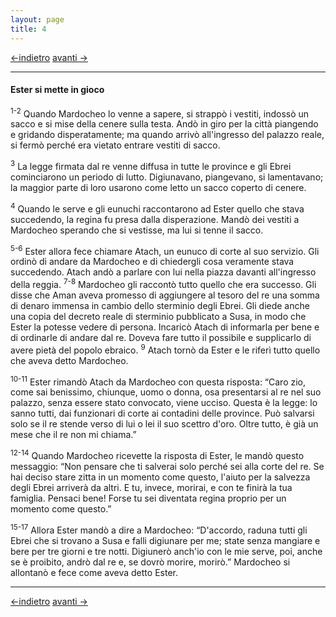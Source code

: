 ```yaml
---
layout: page
title: 4
---
```

[<-indietro](est03.html) [avanti ->](est05.html)

--------------------------------
#### Ester si mette in gioco

<sup>1-2</sup> Quando Mardocheo lo venne a sapere, si strappò i vestiti,
indossò un sacco e si mise della cenere sulla testa. Andò in giro per la
città piangendo e gridando disperatamente; ma quando arrivò all'ingresso
del palazzo reale, si fermò perché era vietato entrare vestiti di sacco.

<sup>3</sup> La legge firmata dal re venne diffusa in tutte le province
e gli Ebrei cominciarono un periodo di lutto. Digiunavano, piangevano,
si lamentavano; la maggior parte di loro usarono come letto un sacco
coperto di cenere.

<sup>4</sup> Quando le serve e gli eunuchi raccontarono ad Ester quello
che stava succedendo, la regina fu presa dalla disperazione. Mandò dei
vestiti a Mardocheo sperando che si vestisse, ma lui si tenne il sacco.

<sup>5-6</sup> Ester allora fece chiamare Atach, un eunuco di corte al
suo servizio. Gli ordinò di andare da Mardocheo e di chiedergli cosa
veramente stava succedendo. Atach andò a parlare con lui nella piazza
davanti all'ingresso della reggia. <sup>7-8</sup> Mardocheo gli raccontò
tutto quello che era successo. Gli disse che Aman aveva promesso di
aggiungere al tesoro del re una somma di denaro immensa in cambio dello
sterminio degli Ebrei. Gli diede anche una copia del decreto reale di
sterminio pubblicato a Susa, in modo che Ester la potesse vedere di
persona. Incaricò Atach di informarla per bene e di ordinarIe di andare
dal re. Doveva fare tutto il possibile e supplicarlo di avere pietà del
popolo ebraico. <sup>9</sup> Atach tornò da Ester e le riferì tutto
quello che aveva detto Mardocheo.

<sup>10-11</sup> Ester rimandò Atach da Mardocheo con questa risposta:
“Caro zio, come sai benissimo, chiunque, uomo o donna, osa presentarsi
al re nel suo palazzo, senza essere stato convocato, viene ucciso.
Questa è la legge: lo sanno tutti, dai funzionari di corte ai contadini
delle province. Può salvarsi solo se il re stende verso di lui o lei il
suo scettro d'oro. Oltre tutto, è già un mese che il re non mi chiama.”

<sup>12-14</sup> Quando Mardocheo ricevette la risposta di Ester, le
mandò questo messaggio: “Non pensare che ti salverai solo perché sei
alla corte del re. Se hai deciso stare zitta in un momento come questo,
l'aiuto per la salvezza degli Ebrei arriverà da altri. E tu, invece,
morirai, e con te finirà la tua famiglia. Pensaci bene! Forse tu sei
diventata regina proprio per un momento come questo.”

<sup>15-17</sup> Allora Ester mandò a dire a Mardocheo: “D'accordo,
raduna tutti gli Ebrei che si trovano a Susa e falli digiunare per me;
state senza mangiare e bere per tre giorni e tre notti. Digiunerò
anch'io con le mie serve, poi, anche se è proibito, andrò dal re e, se
dovrò morire, morirò.” Mardocheo si allontanò e fece come aveva detto
Ester.

---------------------------------------
[<-indietro](est03.html) [avanti ->](est05.html)